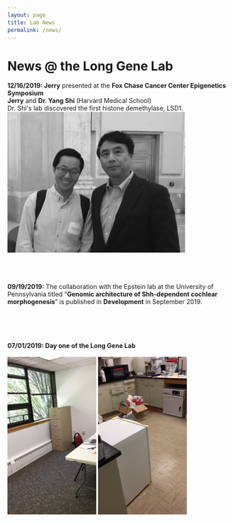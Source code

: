 ```yaml
---
layout: page
title: Lab News
permalink: /news/
--- 
```


# News @ the Long Gene Lab<br>
 **12/16/2019:  Jerry** presented at the **Fox Chase Cancer Center Epigenetics Symposium**<br>
 **Jerry** and **Dr. Yang Shi** (Harvard Medical School)<br>
 Dr. Shi's lab discovered the first histone demethylase, LSD1.<br>
 <img width="400" src="/img/Fox_02.png" data-action="zoom">
  <br>
  <br>
  <br>
  <br>
 
 
 **09/19/2019:**  The collaboration with the Epstein lab at the University of Pennsylvania titled “**Genomic architecture of Shh-dependent cochlear morphogenesis**” is published in **Development** in September 2019.<br>
 <br>
  <br>
  <br>
  <br>
 
**07/01/2019:  Day one of the Long Gene Lab**<br>
 <br>
<img width="200" src="/img/Day1_1.jpg" data-action="zoom">
<img width="200" src="/img/Day1_2.jpg" data-action="zoom">


